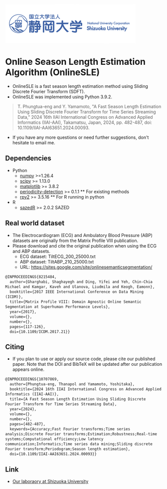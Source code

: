 ![alt text](https://github.com/thanapol2/Mean_EBinning/blob/082cd9447659d9d140acc38d5d4c11db9187d06c/Documents/shizuoka%20bannar.png)

# Online Season Length Estimation Algorithm (OnlineSLE)

- OnlineSLE is a fast season length estimation method using Sliding Discrete Fourier Transform (SDFT).
- OnlineSLE was implemented using Python 3.9.2.

>T. Phungtua-eng and Y. Yamamoto, "A Fast Season Length Estimation Using Sliding Discrete Fourier Transform for Time Series Streaming Data," 2024 16th IIAI International Congress on Advanced Applied Informatics (IIAI-AAI), Takamatsu, Japan, 2024, pp. 482-487, doi: 10.1109/IIAI-AAI63651.2024.00093.

- If you have any more questions or need further suggestions, don't hesitate to email me.


## Dependencies
- Python
  - [numpy](http://www.numpy.org/) >=1.26.4
  - [scipy](https://scipy.org/) >= 1.13.0
  - [matplotlib](https://matplotlib.org/) >= 3.8.2
  - [periodicity-detection](https://periodicity-detection.readthedocs.io/en/latest/) >= 0.1.1    ** For existing methods
  - [rpy2](https://rpy2.github.io/) >= 3.5.16 ** For R running in python
- R
  - [sazedR](https://cran.r-project.org/web/packages/sazedR/index.html) >= 2.0.2 SAZED

## Real world dataset
- The Electrocardiogram (ECG) and Ambulatory Blood Pressure (ABP) datasets are originally from the Matrix Profile VIII publication.
- Please download and cite the original publication when using the ECG and ABP datasets.
  - ECG dataset: TiltECG_200_25000.txt
  - ABP dataset: TiltABP_210_25000.txt
  - URL: https://sites.google.com/site/onlinesemanticsegmentation/
```
@INPROCEEDINGS{8215484,
  author={Gharghabi, Shaghayegh and Ding, Yifei and Yeh, Chin-Chia Michael and Kamgar, Kaveh and Ulanova, Liudmila and Keogh, Eamonn},
  booktitle={2017 IEEE International Conference on Data Mining (ICDM)}, 
  title={Matrix Profile VIII: Domain Agnostic Online Semantic Segmentation at Superhuman Performance Levels}, 
  year={2017},
  volume={},
  number={},
  pages={117-126},
  doi={10.1109/ICDM.2017.21}}
```

## Citing
- If you plan to use or apply our source code, please cite our published paper. Note that the DOI and BibTeX will be updated after our publication appears online.
```
@INPROCEEDINGS{10707869,
  author={Phungtua-eng, Thanapol and Yamamoto, Yoshitaka},
  booktitle={2024 16th IIAI International Congress on Advanced Applied Informatics (IIAI-AAI)}, 
  title={A Fast Season Length Estimation Using Sliding Discrete Fourier Transform for Time Series Streaming Data}, 
  year={2024},
  volume={},
  number={},
  pages={482-487},
  keywords={Accuracy;Fast Fourier transforms;Time series analysis;Discrete Fourier transforms;Estimation;Robustness;Real-time systems;Computational efficiency;Low latency communication;Informatics;Time series data mining;Sliding discrete Fourier transform;Periodogram;Season length estimation},
  doi={10.1109/IIAI-AAI63651.2024.00093}}

```

## Link
- [Our laboraory at Shizuoka University](http://lab.inf.shizuoka.ac.jp/yamamoto/)
